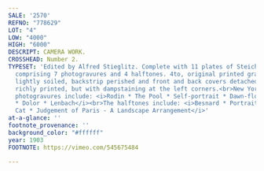 ```yaml
---
SALE: '2570'
REFNO: "778629"
LOT: "4"
LOW: "4000"
HIGH: "6000"
DESCRIPT: CAMERA WORK.
CROSSHEAD: Number 2.
TYPESET: 'Edited by Alfred Stieglitz. Complete with 11 plates of Steichen''s work,
  comprising 7 photogravures and 4 halftones. 4to, original printed gray wrappers,
  lightly soiled, backstrip perished and front and back covers detached; the gravures
  richly printed, but with dampstaining at the left corners.<br>New York, 1903<br><br>The
  photogravures include: <i>Rodin * The Pool * Self-portrait * Dawn-flowers * Barholomé
  * Dolor * Lenbach</i><br>The halftones include: <i>Besnard * Portrait * Nude with
  Cat * Judgement of Paris - A Landscape Arrangement</i>'
at-a-glance: ''
footnote_provenance: ''
background_color: "#ffffff"
year: 1903
FOOTNOTE: https://vimeo.com/545675484

---
```

